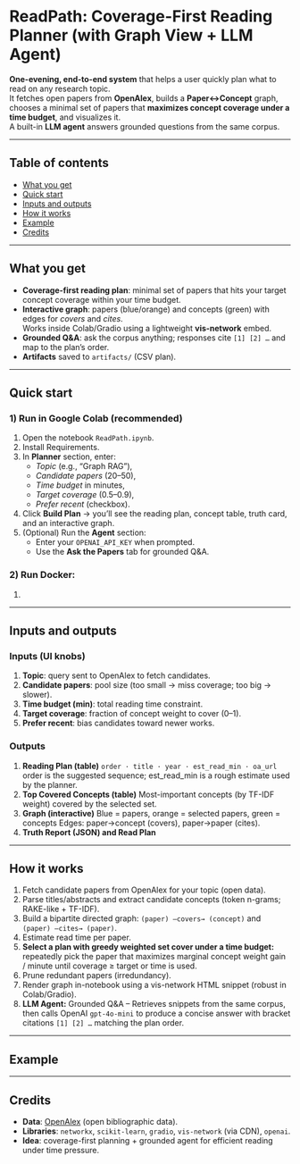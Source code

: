 # ReadPath: Coverage-First Reading Planner (with Graph View + LLM Agent)

**One-evening, end-to-end system** that helps a user quickly plan what to read on any research topic.  
It fetches open papers from **OpenAlex**, builds a **Paper↔Concept** graph, chooses a minimal set of papers that **maximizes concept coverage under a time budget**, and visualizes it.  
A built-in **LLM agent** answers grounded questions from the same corpus.

---

## Table of contents

- [What you get](#what-you-get)
- [Quick start](#quick-start)
- [Inputs and outputs](#inputs-and-outputs)
- [How it works](#how-it-works)
- [Example](#Example)
- [Credits](#license--credits)

---

## What you get

- **Coverage-first reading plan**: minimal set of papers that hits your target concept coverage within your time budget.
- **Interactive graph**: papers (blue/orange) and concepts (green) with edges for *covers* and *cites*.  
  Works inside Colab/Gradio using a lightweight **vis-network** embed.
- **Grounded Q&A**: ask the corpus anything; responses cite `[1] [2] …` and map to the plan’s order.
- **Artifacts** saved to `artifacts/` (CSV plan).

---

## Quick start

### 1) Run in Google Colab (recommended)
1. Open the notebook `ReadPath.ipynb`.
2. Install Requirements. 
3. In **Planner** section, enter:
   - *Topic* (e.g., “Graph RAG”),
   - *Candidate papers* (20–50),
   - *Time budget* in minutes,
   - *Target coverage* (0.5–0.9),
   - *Prefer recent* (checkbox).
4. Click **Build Plan** → you’ll see the reading plan, concept table, truth card, and an interactive graph.
5. (Optional) Run the **Agent** section:
   - Enter your `OPENAI_API_KEY` when prompted.
   - Use the **Ask the Papers** tab for grounded Q&A.
  
### 2) Run Docker: 
1. 

---

## Inputs and outputs

### Inputs (UI knobs)
1. **Topic**: query sent to OpenAlex to fetch candidates.
2. **Candidate papers**: pool size (too small → miss coverage; too big → slower).
3. **Time budget (min)**: total reading time constraint.
4. **Target coverage**: fraction of concept weight to cover (0–1).
5. **Prefer recent**: bias candidates toward newer works.

### Outputs
1. **Reading Plan (table)**
   `order · title · year · est_read_min · oa_url`
   order is the suggested sequence; est_read_min is a rough estimate used by the planner.
3. **Top Covered Concepts (table)**
   Most-important concepts (by TF-IDF weight) covered by the selected set.
4. **Graph (interactive)**
   Blue = papers, orange = selected papers, green = concepts
   Edges: paper→concept (covers), paper→paper (cites).
5. **Truth Report (JSON) and Read Plan**

---

## How it works

1. Fetch candidate papers from OpenAlex for your topic (open data).
2. Parse titles/abstracts and extract candidate concepts (token n-grams; RAKE-like + TF-IDF).
3. Build a bipartite directed graph:
   `(paper) —covers→ (concept)` and `(paper) —cites→ (paper)`.
4. Estimate read time per paper.
5. **Select a plan with greedy weighted set cover under a time budget:**
   repeatedly pick the paper that maximizes marginal concept weight gain / minute until coverage ≥ target or time is used.
6. Prune redundant papers (irredundancy).
7. Render graph in-notebook using a vis-network HTML snippet (robust in Colab/Gradio).
8. **LLM Agent:**
   Grounded Q&A – Retrieves snippets from the same corpus, then calls OpenAI `gpt-4o-mini` to produce a concise answer with bracket citations `[1] [2] …` matching the plan order.

---

## Example



---

## Credits

- **Data**: [OpenAlex](https://openalex.org/) (open bibliographic data).
- **Libraries**: `networkx`, `scikit-learn`, `gradio`, `vis-network` (via CDN), `openai`.
- **Idea**: coverage-first planning + grounded agent for efficient reading under time pressure.
